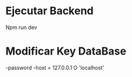 # Ejecutar Backend
Npm run dev


# Modificar Key DataBase

-password
-host = 127.0.0.1 O 'localhost'